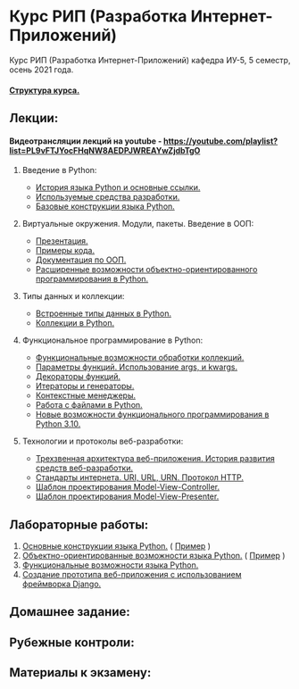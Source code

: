 # Курс РИП (Разработка Интернет-Приложений)
Курс РИП (Разработка Интернет-Приложений) кафедра ИУ-5, 5 семестр, осень 2021 года.

#### [Структура курса.](https://github.com/iu5team/iu5web-fall-2021/blob/master/pres/rip_intro.pdf)

## Лекции:

#### Видеотрансляции лекций на youtube - https://youtube.com/playlist?list=PL9vFTJYocFHqNW8AEDPJWREAYwZjdbTgO

1. Введение в Python:
    * [История языка Python и основные ссылки.](https://github.com/iu5team/iu5web-fall-2021/wiki/python_intro)
    * [Используемые средства разработки.](https://github.com/iu5team/iu5web-fall-2021/wiki/IDE)
    * [Базовые конструкции языка Python.](https://nbviewer.jupyter.org/github/iu5team/iu5web-fall-2021/blob/main/notebooks/lect_1/python_lect_1.ipynb)

1. Виртуальные окружения. Модули, пакеты. Введение в ООП:
    * [Презентация.](https://github.com/iu5team/iu5web-fall-2021/blob/main/pres/lect2/oop.pdf)
    * [Примеры кода.](/code/lect2_code)
    * [Документация по ООП.](https://docs.python.org/3/tutorial/classes.html)
    * [Расширенные возможности объектно-ориентированного программирования в Python.](https://nbviewer.jupyter.org/github/iu5team/iu5web-fall-2021/blob/main/notebooks/oop/oop_adv.ipynb)

1. Типы данных и коллекции:
    * [Встроенные типы данных в Python.](https://nbviewer.jupyter.org/github/iu5team/iu5web-fall-2021/blob/main/notebooks/types_collections/built_in_types.ipynb)
    * [Коллекции в Python.](https://nbviewer.jupyter.org/github/iu5team/iu5web-fall-2021/blob/main/notebooks/types_collections/collections.ipynb)


1. Функциональное программирование в Python:
    * [Функциональные возможности обработки коллекций.](https://nbviewer.jupyter.org/github/iu5team/iu5web-fall-2021/blob/main/notebooks/fp/fp_collections.ipynb)
    * [Параметры функций. Использование args, и kwargs.](https://nbviewer.jupyter.org/github/iu5team/iu5web-fall-2021/blob/main/notebooks/fp/args_kwargs.ipynb)
    * [Декораторы функций.](https://nbviewer.jupyter.org/github/iu5team/iu5web-fall-2021/blob/main/notebooks/fp/decorators.ipynb)
    * [Итераторы и генераторы.](https://nbviewer.jupyter.org/github/iu5team/iu5web-fall-2021/blob/main/notebooks/fp/iterators_generators.ipynb)
    * [Контекстные менеджеры.](https://nbviewer.jupyter.org/github/iu5team/iu5web-fall-2021/blob/main/notebooks/fp/context_managers.ipynb)
    * [Работа с файлами в Python.](https://nbviewer.jupyter.org/github/iu5team/iu5web-fall-2021/blob/main/notebooks/fp/files/files.ipynb)
    * [Новые возможности функционального программирования в Python 3.10.](https://docs.python.org/3.10/whatsnew/3.10.html)

1. Технологии и протоколы веб-разработки:
    * [Трехзвенная архитектура веб-приложения. История развития средств веб-разработки.](https://github.com/iu5team/iu5web-fall-2021/blob/main/pres/lect_web/web_intro.pdf)
    * [Стандарты интернета. URI, URL, URN. Протокол HTTP.](https://github.com/iu5team/iu5web-fall-2021/blob/main/pres/rip_http.pdf)
    * [Шаблон проектирования Model-View-Controller.](https://ru.wikipedia.org/wiki/Model-View-Controller)
    * [Шаблон проектирования Model-View-Presenter.](https://ru.wikipedia.org/wiki/Model-View-Presenter)



## Лабораторные работы:
1. [Основные конструкции языка Python.](https://github.com/iu5team/iu5web-fall-2021/wiki/lab_python_intro) ( [Пример](/code/lab1_code) )
1. [Объектно-ориентированные возможности языка Python.](https://github.com/iu5team/iu5web-fall-2021/wiki/lab_python_oop) ( [Пример](/code/lab2_code) )
1. [Функциональные возможности языка Python.](https://github.com/iu5team/iu5web-fall-2021/wiki/lab_python_fp)
1. [Создание прототипа веб-приложения с использованием фреймворка Django.](https://github.com/iu5team/iu5web-fall-2021/wiki/lab_django)


## Домашнее задание:

## Рубежные контроли:

## Материалы к экзамену:

